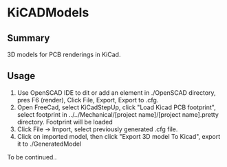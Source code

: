 # KiCADModels


## Summary

3D models for PCB renderings in KiCad.

## Usage

1.  Use OpenSCAD IDE to dit or add an element in ./OpenSCAD directory, pres F6 (render), Click File, Export, Export to .cfg.
2. Open FreeCad, select KiCadStepUp, click "Load Kicad PCB footprint", select footprint in ../../Mechanical/[project name]/[project name].pretty directory. Footprint will be loaded
3. Click File -> Import, select previously generated .cfg file.
4. Click on imported model, then click "Export 3D model To Kicad", export it to ./GeneratedModel


To be continued..
